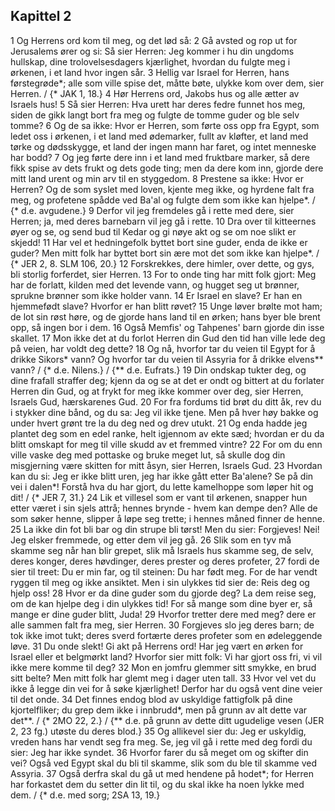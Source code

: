 ## Kapittel 2

1 Og Herrens ord kom til meg, og det lød så:
2 Gå avsted og rop ut for Jerusalems ører og si: Så sier Herren: Jeg kommer i hu din ungdoms hullskap, dine trolovelsesdagers kjærlighet, hvordan du fulgte meg i ørkenen, i et land hvor ingen sår.
3 Hellig var Israel for Herren, hans førstegrøde*; alle som ville spise det, måtte bøte, ulykke kom over dem, sier Herren. / {* JAK 1, 18.}
4 Hør Herrens ord, Jakobs hus og alle ætter av Israels hus!
5 Så sier Herren: Hva urett har deres fedre funnet hos meg, siden de gikk langt bort fra meg og fulgte de tomme guder og ble selv tomme?
6 Og de sa ikke: Hvor er Herren, som førte oss opp fra Egypt, som ledet oss i ørkenen, i et land med ødemarker, fullt av kløfter, et land med tørke og dødsskygge, et land der ingen mann har faret, og intet menneske har bodd?
7 Og jeg førte dere inn i et land med fruktbare marker, så dere fikk spise av dets frukt og dets gode ting; men da dere kom inn, gjorde dere mitt land urent og min arv til en styggedom.
8 Prestene sa ikke: Hvor er Herren? Og de som syslet med loven, kjente meg ikke, og hyrdene falt fra meg, og profetene spådde ved Ba'al og fulgte dem som ikke kan hjelpe*. / {* d.e. avgudene.}
9 Derfor vil jeg fremdeles gå i rette med dere, sier Herren; ja, med deres barnebarn vil jeg gå i rette.
10 Dra over til kitteernes øyer og se, og send bud til Kedar og gi nøye akt og se om noe slikt er skjedd!
11 Har vel et hedningefolk byttet bort sine guder, enda de ikke er guder? Men mitt folk har byttet bort sin ære mot det som ikke kan hjelpe*. / {* JER 2, 8. SLM 106, 20.}
12 Forskrekkes, dere himler, over dette, og gys, bli storlig forferdet, sier Herren.
13 For to onde ting har mitt folk gjort: Meg har de forlatt, kilden med det levende vann, og hugget seg ut brønner, sprukne brønner som ikke holder vann.
14 Er Israel en slave? Er han en hjemmefødt slave? Hvorfor er han blitt røvet?
15 Unge løver brølte mot ham; de lot sin røst høre, og de gjorde hans land til en ørken; hans byer ble brent opp, så ingen bor i dem.
16 Også Memfis' og Tahpenes' barn gjorde din isse skallet.
17 Mon ikke det at du forlot Herren din Gud den tid han ville lede deg på veien, har voldt deg dette?
18 Og nå, hvorfor tar du veien til Egypt for å drikke Sikors* vann? Og hvorfor tar du veien til Assyria for å drikke elvens** vann? / {* d.e. Nilens.} / {** d.e. Eufrats.}
19 Din ondskap tukter deg, og dine frafall straffer deg; kjenn da og se at det er ondt og bittert at du forlater Herren din Gud, og at frykt for meg ikke kommer over deg, sier Herren, Israels Gud, hærskarenes Gud.
20 For fra fordums tid brøt du ditt åk, rev du i stykker dine bånd, og du sa: Jeg vil ikke tjene. Men på hver høy bakke og under hvert grønt tre la du deg ned og drev utukt.
21 Og enda hadde jeg plantet deg som en edel ranke, helt igjennom av ekte sæd; hvordan er du da blitt omskapt for meg til ville skudd av et fremmed vintre?
22 For om du enn ville vaske deg med pottaske og bruke meget lut, så skulle dog din misgjerning være skitten for mitt åsyn, sier Herren, Israels Gud.
23 Hvordan kan du si: Jeg er ikke blitt uren, jeg har ikke gått etter Ba'alene? Se på din vei i dalen*! Forstå hva du har gjort, du lette kamelhoppe som løper hit og dit! / {* JER 7, 31.}
24 Lik et villesel som er vant til ørkenen, snapper hun etter været i sin sjels attrå; hennes brynde - hvem kan dempe den? Alle de som søker henne, slipper å løpe seg trette; i hennes måned finner de henne.
25 La ikke din fot bli bar og din strupe bli tørst! Men du sier: Forgjeves! Nei! Jeg elsker fremmede, og etter dem vil jeg gå.
26 Slik som en tyv må skamme seg når han blir grepet, slik må Israels hus skamme seg, de selv, deres konger, deres høvdinger, deres prester og deres profeter,
27 fordi de sier til treet: Du er min far, og til steinen: Du har født meg. For de har vendt ryggen til meg og ikke ansiktet. Men i sin ulykkes tid sier de: Reis deg og hjelp oss!
28 Hvor er da dine guder som du gjorde deg? La dem reise seg, om de kan hjelpe deg i din ulykkes tid! For så mange som dine byer er, så mange er dine guder blitt, Juda!
29 Hvorfor tretter dere med meg? dere er alle sammen falt fra meg, sier Herren.
30 Forgjeves slo jeg deres barn; de tok ikke imot tukt; deres sverd fortærte deres profeter som en ødeleggende løve.
31 Du onde slekt! Gi akt på Herrens ord! Har jeg vært en ørken for Israel eller et belgmørkt land? Hvorfor sier mitt folk: Vi har gjort oss fri, vi vil ikke mere komme til deg?
32 Mon en jomfru glemmer sitt smykke, en brud sitt belte? Men mitt folk har glemt meg i dager uten tall.
33 Hvor vel vet du ikke å legge din vei for å søke kjærlighet! Derfor har du også vent dine veier til det onde.
34 Det finnes endog blod av uskyldige fattigfolk på dine kjortelfliker; du grep dem ikke i innbrudd*, men på grunn av alt dette var det**. / {* 2MO 22, 2.} / {** d.e. på grunn av dette ditt ugudelige vesen (JER 2, 23 fg.) utøste du deres blod.}
35 Og allikevel sier du: Jeg er uskyldig, vreden hans har vendt seg fra meg. Se, jeg vil gå i rette med deg fordi du sier: Jeg har ikke syndet.
36 Hvorfor farer du så meget om og skifter din vei? Også ved Egypt skal du bli til skamme, slik som du ble til skamme ved Assyria.
37 Også derfra skal du gå ut med hendene på hodet*; for Herren har forkastet dem du setter din lit til, og du skal ikke ha noen lykke med dem. / {* d.e. med sorg; 2SA 13, 19.}

